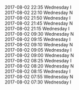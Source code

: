 2017-08-02 22:35 Wednesday  I  
2017-08-02 22:10 Wednesday  N  
2017-08-02 21:50 Wednesday  I  
2017-08-02 21:45 Wednesday  N  
2017-08-02 21:15 Wednesday  I  
2017-08-02 09:30 Wednesday  N  
2017-08-02 09:15 Wednesday  I  
2017-08-02 09:10 Wednesday  N  
2017-08-02 09:05 Wednesday  I  
2017-08-02 09:00 Wednesday  N  
2017-08-02 08:25 Wednesday  I  
2017-08-02 08:20 Wednesday  N  
2017-08-02 08:15 Wednesday  I  
2017-08-02 07:55 Wednesday  N  
2017-08-02 07:30 Wednesday  I  
